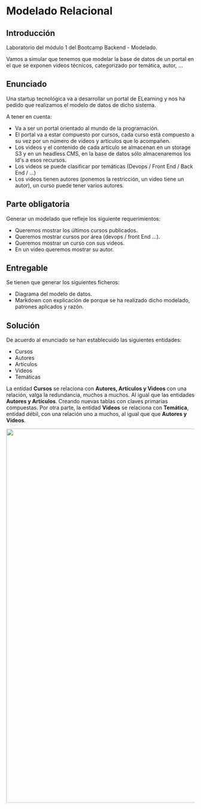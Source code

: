 # Modelado Relacional

## Introducción

Laboratorio del módulo 1 del Bootcamp Backend - Modelado.

Vamos a simular que tenemos que modelar la base de datos de un portal en el que se exponen videos técnicos, categorizado por temática, autor, ...

## Enunciado

Una startup tecnológica va a desarrollar un portal de ELearning y nos ha pedido que realizamos el modelo de datos de dicho sistema.

A tener en cuenta:

<ul>
  <li>Va a ser un portal orientado al mundo de la programación.</li>
  <li>El portal va a estar compuesto por cursos, cada curso está compuesto a su vez por un número de videos y artículos que lo acompañen.</li>
  <li>Los videos y el contenido de cada artículo se almacenan en un storage S3 y en un headless CMS, en la base de datos sólo almacenaremos los Id's a esos recursos.   </li>
  <li>Los videos se puede clasificar por temáticas (Devops / Front End / Back End / ...)</li>
  <li>Los videos tienen autores (ponemos la restricción, un video tiene un autor), un curso puede tener varios autores.
</li>
</ul>

## Parte obligatoria

Generar un modelado que refleje los siguiente requerimientos:

<ul>
  <li>Queremos mostrar los últimos cursos publicados.</li>
  <li>Queremos mostrar cursos por área (devops / front End ...).</li>
  <li>Queremos mostrar un curso con sus videos.</li>
  <li>En un video queremos mostrar su autor.</li>
</ul>

## Entregable

Se tienen que generar los siguientes ficheros:

<ul>
  <li>Diagrama del modelo de datos.</li>
  <li>Markdown con explicación de porque se ha realizado dicho modelado, patrones aplicados y razón.
</li>
</ul>

## Solución

De acuerdo al enunciado se han establecuido las siguientes entidades:

<ul>
  <li>Cursos</li>
  <li>Autores</li>
  <li>Artículos</li>
  <li>Videos</li>
  <li>Temáticas</li>
</ul>

La entidad <b>Cursos</b> se relaciona con <b> Autores, Artículos y Videos </b> con una relación, valga la redundancia, muchos a muchos. Al igual que las entidades <b>Autores y Artículos</b>. Creando nuevas tablas con claves primarias compuestas. Por otra parte, la entidad <b>Videos</b> se relaciona con <b>Temática</b>, entidad débil, con una relación uno a muchos, al igual que que <b>Autores y Videos</b>.

<img width="1000px" src="laboratorioSQL_diagrama_ER.png">









